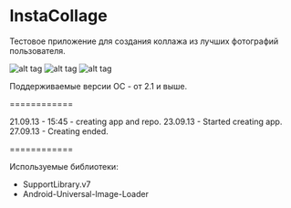 InstaCollage
============

Тестовое приложение для создания коллажа из лучших фотографий пользователя.

![alt tag](https://lh4.googleusercontent.com/AeZEqbOckoGAQC_Ssm31ckz6YP3_j5X2OulUGXlcKDo=w124-h207-p-no)
![alt tag](https://lh6.googleusercontent.com/pjp3Rw_GF5ZynlCFh8rhEXDmIjaby5U_vSsNgnXNA7k=w124-h207-p-no)
![alt tag](https://lh4.googleusercontent.com/kIb56C8rRD42fXcRMARJ2vVg2BcUliXnDRUywGZ9vgE=w124-h207-p-no)

Поддерживаемые версии ОС - от 2.1 и выше.

============

21.09.13 - 15:45 - creating app and repo.
23.09.13 - Started creating app.
27.09.13 - Creating ended.

============

Используемые библиотеки:
 - SupportLibrary.v7
 - Android-Universal-Image-Loader
